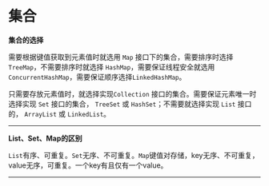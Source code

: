 # 集合

**集合的选择**

需要根据键值获取到元素值时就选用 `Map` 接口下的集合，需要排序时选择 `TreeMap`，不需要排序时就选择 `HashMap`，需要保证线程安全就选用 `ConcurrentHashMap`，需要保证顺序选择`LinkedHashMap`。

只需要存放元素值时，就选择实现`Collection` 接口的集合。需要保证元素唯一时选择实现 `Set` 接口的集合， `TreeSet` 或 `HashSet`；不需要就选择实现 `List` 接口的， `ArrayList` 或 `LinkedList`。

---

**List、Set、Map的区别**

`List`有序、可重复。`Set`无序、不可重复。`Map`键值对存储，key无序、不可重复，value无序，可重复。一个key有且仅有一个value。

---



